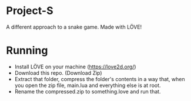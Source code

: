 # Project-S
A different approach to a snake game. Made with LÖVE!

# Running
* Install LÖVE on your machine (https://love2d.org/)
* Download this repo. (Download Zip)
* Extract that folder, compress the folder's contents in a way that, when you open the zip file, main.lua and everything else is at root.
* Rename the compressed.zip to something.love and run that.
